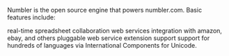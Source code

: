 Numbler is the open source engine that powers numbler.com.  Basic features include:

real-time spreadsheet collaboration
web services integration with amazon, ebay, and others
pluggable web service extension support
support for hundreds of languages via International Components for Unicode.

